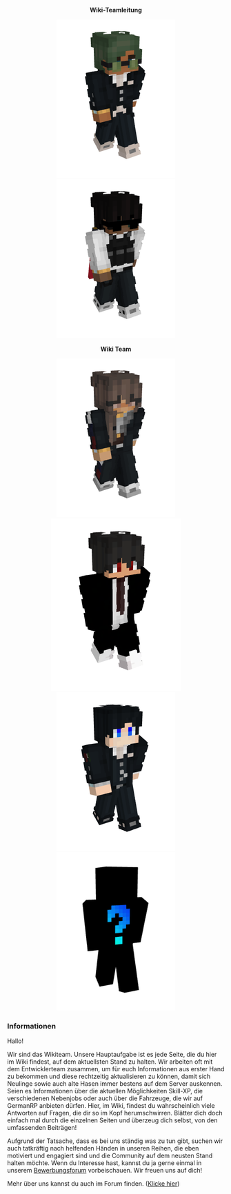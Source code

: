
<center>  

**Wiki-Teamleitung**

<img src="../../../assets/image/wikiteam/piewn-skin.png" alt="Piewn" title="Piewn" /> <img src="../../../assets/image/wikiteam/36flo-skin.png" alt="36Flo" title="36Flo" />

**Wiki Team**
 
<img src="../../../assets/image/wikiteam/evoli-skin.png" alt="Evoli_" title="Evoli_" />
<img src="../../../assets/image/wikiteam/lxlxndrxg-skin.png" alt="Lxlxndrxg" title="Lxlxndrxg" />
<img src="../../../assets/image/wikiteam/jonas-skin.png" alt="EnderJonas1" title="EnderJonas1" />
<img src="../../../assets/image/wikiteam/fragezeichen-skin.png" alt="???" title="???" /> 

</center>

### Informationen 

Hallo!

Wir sind das Wikiteam. Unsere Hauptaufgabe ist es jede Seite, die du hier im Wiki findest, auf dem aktuellsten Stand zu halten. Wir arbeiten oft mit dem Entwicklerteam zusammen, um für euch Informationen aus erster Hand zu bekommen und diese rechtzeitig aktualisieren zu können, damit sich Neulinge sowie auch alte Hasen immer bestens auf dem Server auskennen. Seien es Informationen über die aktuellen Möglichkeiten Skill-XP, die verschiedenen Nebenjobs oder auch über die Fahrzeuge, die wir auf GermanRP anbieten dürfen. Hier, im Wiki, findest du wahrscheinlich viele Antworten auf Fragen, die dir so im Kopf herumschwirren. Blätter dich doch einfach mal durch die einzelnen Seiten und überzeug dich selbst, von den umfassenden Beiträgen!

Aufgrund der Tatsache, dass es bei uns ständig was zu tun gibt, suchen wir auch tatkräftig nach helfenden Händen in unseren Reihen, die eben motiviert und engagiert sind und die Community auf dem neusten Stand halten möchte. Wenn du Interesse hast, kannst du ja gerne einmal in unserem [Bewerbungsforum](https://germanrp.eu/forum/index.php?board/200-bewerben/) vorbeischauen. Wir freuen uns auf dich! 

 Mehr über uns kannst du auch im Forum finden. ([Klicke hier](https://germanrp.eu/forum/index.php?thread/12284-vorstellung-des-wiki-teams/))
